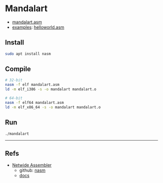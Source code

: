 # Mandalart

- [mandalart.asm](mandalart.asm)
- [examples](examples): [helloworld.asm](examples/helloworld.asm)

## Install

```bash
sudo apt install nasm
```

## Compile

```bash
# 32-bit
nasm -f elf mandalart.asm
ld -m elf_i386 -s -o mandalart mandalart.o

# 64-bit
nasm -f elf64 mandalart.asm
ld -m elf_x86_64 -s -o mandalart mandalart.o
```

## Run

```bash
./mandalart
```

---

## Refs

- [Netwide Assembler](https://www.nasm.us/)
  - github: [nasm](https://github.com/netwide-assembler/nasm)
  - [docs](https://www.nasm.us/docs.php)

